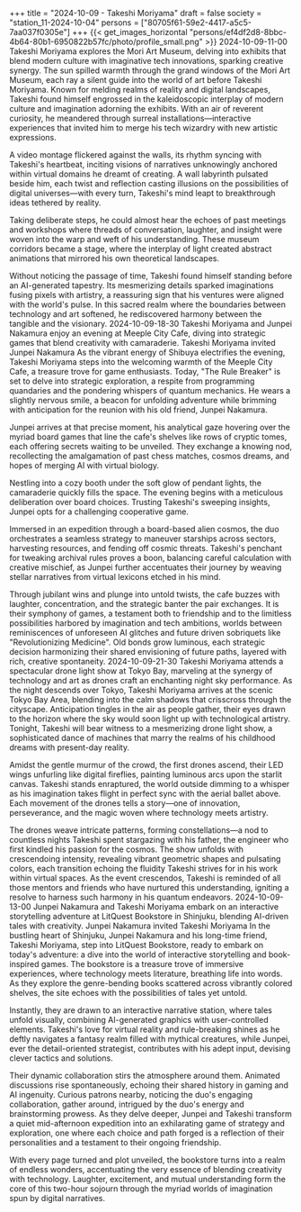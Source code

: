 +++
title = "2024-10-09 - Takeshi Moriyama"
draft = false
society = "station_11-2024-10-04"
persons = ["80705f61-59e2-4417-a5c5-7aa037f0305e"]
+++
{{< get_images_horizontal "persons/ef4df2d8-8bbc-4b64-80b1-6950822b57fc/photo/profile_small.png" >}}
2024-10-09-11-00
Takeshi Moriyama explores the Mori Art Museum, delving into exhibits that blend modern culture with imaginative tech innovations, sparking creative synergy.
The sun spilled warmth through the grand windows of the Mori Art Museum, each ray a silent guide into the world of art before Takeshi Moriyama. Known for melding realms of reality and digital landscapes, Takeshi found himself engrossed in the kaleidoscopic interplay of modern culture and imagination adorning the exhibits. With an air of reverent curiosity, he meandered through surreal installations—interactive experiences that invited him to merge his tech wizardry with new artistic expressions.

A video montage flickered against the walls, its rhythm syncing with Takeshi's heartbeat, inciting visions of narratives unknowingly anchored within virtual domains he dreamt of creating. A wall labyrinth pulsated beside him, each twist and reflection casting illusions on the possibilities of digital universes—with every turn, Takeshi's mind leapt to breakthrough ideas tethered by reality.

Taking deliberate steps, he could almost hear the echoes of past meetings and workshops where threads of conversation, laughter, and insight were woven into the warp and weft of his understanding. These museum corridors became a stage, where the interplay of light created abstract animations that mirrored his own theoretical landscapes.

Without noticing the passage of time, Takeshi found himself standing before an AI-generated tapestry. Its mesmerizing details sparked imaginations fusing pixels with artistry, a reassuring sign that his ventures were aligned with the world's pulse. In this sacred realm where the boundaries between technology and art softened, he rediscovered harmony between the tangible and the visionary.
2024-10-09-18-30
Takeshi Moriyama and Junpei Nakamura enjoy an evening at Meeple City Cafe, diving into strategic games that blend creativity with camaraderie.
Takeshi Moriyama invited Junpei Nakamura
As the vibrant energy of Shibuya electrifies the evening, Takeshi Moriyama steps into the welcoming warmth of the Meeple City Cafe, a treasure trove for game enthusiasts. Today, 
\"The Rule Breaker\" is set to delve into strategic exploration, a respite from programming quandaries and the pondering whispers of quantum mechanics. He wears a slightly nervous smile, a beacon for unfolding adventure while brimming with anticipation for the reunion with his old friend, Junpei Nakamura.

Junpei arrives at that precise moment, his analytical gaze hovering over the myriad board games that line the cafe's shelves like rows of cryptic tomes, each offering secrets waiting to be unveiled. They exchange a knowing nod, recollecting the amalgamation of past chess matches, cosmos dreams, and hopes of merging AI with virtual biology.

Nestling into a cozy booth under the soft glow of pendant lights, the camaraderie quickly fills the space. The evening begins with a meticulous deliberation over board choices. Trusting Takeshi's sweeping insights, Junpei opts for a challenging cooperative game.

Immersed in an expedition through a board-based alien cosmos, the duo orchestrates a seamless strategy to maneuver starships across sectors, harvesting resources, and fending off cosmic threats. Takeshi's penchant for tweaking archival rules proves a boon, balancing careful calculation with creative mischief, as Junpei further accentuates their journey by weaving stellar narratives from virtual lexicons etched in his mind.

Through jubilant wins and plunge into untold twists, the cafe buzzes with laughter, concentration, and the strategic banter the pair exchanges. It is their symphony of games, a testament both to friendship and to the limitless possibilities harbored by imagination and tech ambitions, worlds between reminiscences of unforeseen AI glitches and future driven sobriquets like \"Revolutionizing Medicine\". Old bonds grow luminous, each strategic decision harmonizing their shared envisioning of future paths, layered with rich, creative spontaneity.
2024-10-09-21-30
Takeshi Moriyama attends a spectacular drone light show at Tokyo Bay, marveling at the synergy of technology and art as drones craft an enchanting night sky performance.
As the night descends over Tokyo, Takeshi Moriyama arrives at the scenic Tokyo Bay Area, blending into the calm shadows that crisscross through the cityscape. Anticipation tingles in the air as people gather, their eyes drawn to the horizon where the sky would soon light up with technological artistry. Tonight, Takeshi will bear witness to a mesmerizing drone light show, a sophisticated dance of machines that marry the realms of his childhood dreams with present-day reality.

Amidst the gentle murmur of the crowd, the first drones ascend, their LED wings unfurling like digital fireflies, painting luminous arcs upon the starlit canvas. Takeshi stands enraptured, the world outside dimming to a whisper as his imagination takes flight in perfect sync with the aerial ballet above. Each movement of the drones tells a story—one of innovation, perseverance, and the magic woven where technology meets artistry.

The drones weave intricate patterns, forming constellations—a nod to countless nights Takeshi spent stargazing with his father, the engineer who first kindled his passion for the cosmos. The show unfolds with crescendoing intensity, revealing vibrant geometric shapes and pulsating colors, each transition echoing the fluidity Takeshi strives for in his work within virtual spaces. As the event crescendos, Takeshi is reminded of all those mentors and friends who have nurtured this understanding, igniting a resolve to harness such harmony in his quantum endeavors.
2024-10-09-13-00
Junpei Nakamura and Takeshi Moriyama embark on an interactive storytelling adventure at LitQuest Bookstore in Shinjuku, blending AI-driven tales with creativity.
Junpei Nakamura invited Takeshi Moriyama
In the bustling heart of Shinjuku, Junpei Nakamura and his long-time friend, Takeshi Moriyama, step into LitQuest Bookstore, ready to embark on today's adventure: a dive into the world of interactive storytelling and book-inspired games. The bookstore is a treasure trove of immersive experiences, where technology meets literature, breathing life into words. As they explore the genre-bending books scattered across vibrantly colored shelves, the site echoes with the possibilities of tales yet untold.

Instantly, they are drawn to an interactive narrative station, where tales unfold visually, combining AI-generated graphics with user-controlled elements. Takeshi's love for virtual reality and rule-breaking shines as he deftly navigates a fantasy realm filled with mythical creatures, while Junpei, ever the detail-oriented strategist, contributes with his adept input, devising clever tactics and solutions.

Their dynamic collaboration stirs the atmosphere around them. Animated discussions rise spontaneously, echoing their shared history in gaming and AI ingenuity. Curious patrons nearby, noticing the duo's engaging collaboration, gather around, intrigued by the duo's energy and brainstorming prowess. As they delve deeper, Junpei and Takeshi transform a quiet mid-afternoon expedition into an exhilarating game of strategy and exploration, one where each choice and path forged is a reflection of their personalities and a testament to their ongoing friendship.

With every page turned and plot unveiled, the bookstore turns into a realm of endless wonders, accentuating the very essence of blending creativity with technology. Laughter, excitement, and mutual understanding form the core of this two-hour sojourn through the myriad worlds of imagination spun by digital narratives.
